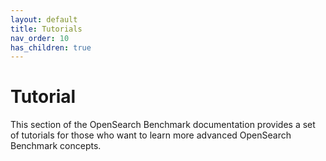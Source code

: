 ```yaml
---
layout: default
title: Tutorials
nav_order: 10
has_children: true
---
```


# Tutorial

This section of the OpenSearch Benchmark documentation provides a set of tutorials for those who want to learn more advanced OpenSearch Benchmark concepts.